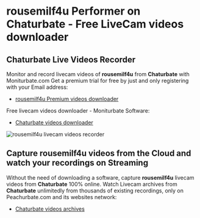 # rousemilf4u Performer on Chaturbate - Free LiveCam videos downloader

## Chaturbate Live Videos Recorder

Monitor and record livecam videos of **rousemilf4u** from **Chaturbate** with Moniturbate.com
Get a premium trial for free by just and only registering with your Email address:
* [rousemilf4u Premium videos downloader](https://moniturbate.com/request-demo-licence-key.html)

Free livecam videos downloader - Moniturbate Software:
* [Chaturbate videos downloader](https://moniturbate.com/moniturbate-download-software.html)

![rousemilf4u livecam videos recorder](https://peachurnet.com/templates/moniturbate-software.png)


## Capture rousemilf4u videos from the Cloud and watch your recordings on Streaming

Without the need of downloading a software, capture **rousemilf4u** livecam videos from **Chaturbate** 100% online.
Watch Livecam archives from **Chaturbate** unlimitedly from thousands of existing recordings, only on Peachurbate.com and its websites network:
* [Chaturbate videos archives](https://peachurnet.com/)